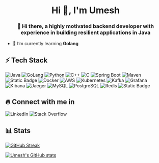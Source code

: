 <h1 align="center">Hi 👋, I'm Umesh</h1>
<h3 align="center">👋 Hi there, a highly motivated backend developer with experience in building resilient applications in Java</h3>

- 🌱 I’m currently learning **Golang**

## ⚡️ Tech Stack
![Java](https://img.shields.io/badge/Java-F80000?style=for-the-badge)
![GoLang](https://img.shields.io/badge/Go%20Lang-00ADD8?style=for-the-badge&logo=go&logoColor=white)
![Python](https://img.shields.io/badge/Python-3776AB?style=for-the-badge&logo=python&logoColor=white)
![C++](https://img.shields.io/badge/C%2B%2B-00599C?style=for-the-badge&logo=cplusplus&logoColor=white)
![C](https://img.shields.io/badge/C-A8B9CC?style=for-the-badge&logo=c&logoColor=black)
![Spring Boot](https://img.shields.io/badge/Spring%20Boot-6DB33F?style=for-the-badge&logo=springboot&logoColor=white)
![Maven](https://img.shields.io/badge/Maven-C71A36?style=for-the-badge&logo=apachemaven&logoColor=white)
![Static Badge](https://img.shields.io/badge/React-61DAFB?style=for-the-badge&logo=react&logoColor=black)
![Docker](https://img.shields.io/badge/Docker-2496ED?style=for-the-badge&logo=docker&logoColor=white)
![AWS](https://img.shields.io/badge/AWS-232F3E?style=for-the-badge&logo=amazonwebservices&logoColor=white)
![Kubernetes](https://img.shields.io/badge/Kubernetes-326CE5?style=for-the-badge&logo=kubernetes&logoColor=white)
![Kafka](https://img.shields.io/badge/Kafka-231F20?style=for-the-badge&logo=apachekafka&logoColor=white)
![Grafana](https://img.shields.io/badge/Grafana-F46800?style=for-the-badge&logo=grafana&logoColor=white)
![Kibana](https://img.shields.io/badge/Kibana-005571?style=for-the-badge&logo=kibana&logoColor=white)
![Jaeger](https://img.shields.io/badge/Jaeger-66CFE3?style=for-the-badge&logo=jaeger&logoColor=black)
![MySQL](https://img.shields.io/badge/Mysql-4479A1?style=for-the-badge&logo=mysql&logoColor=white)
![PostgreSQL](https://img.shields.io/badge/PostgreSql-4169E1?style=for-the-badge&logo=postgresql&logoColor=white)
![Redis](https://img.shields.io/badge/Redis-FF4438?style=for-the-badge&logo=redis&logoColor=white)
![Static Badge](https://img.shields.io/badge/Ubuntu-E95420?style=for-the-badge&logo=ubuntu&logoColor=white)


## 🔥 Connect with me in
![LinkedIn](https://img.shields.io/badge/LinkedIn-0A66C2?style=for-the-badge&logo=linkedin&logoColor=white&link=https%3A%2F%2Fwww.linkedin.com%2Fin%2Fumesh-balamurugan%2F)
![Stack Overflow](https://img.shields.io/badge/Stack%20Overflow-F58025?style=for-the-badge&logo=stackoverflow&logoColor=white&link=https%3A%2F%2Fstackoverflow.com%2Fusers%2F15923335%2Fdevumesh)

## 📊 Stats
[![GitHub Streak](https://streak-stats.demolab.com?user=devumesh&theme=merko)](https://git.io/streak-stats)

[![Umesh's GitHub stats](https://github-readme-stats.vercel.app/api?username=devumesh&theme=merko)](https://github.com/anuraghazra/github-readme-stats)
